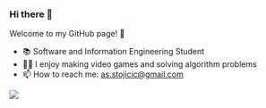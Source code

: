 ### Hi there 👋

Welcome to my GitHub page! :raised_hands:

- :books: Software and Information Engineering Student
- 👨‍💻 I enjoy making video games and solving algorithm problems
- 📫 How to reach me: as.stojicic@gmail.com

[<img src="https://img.shields.io/badge/linkedin-%230077B5.svg?&style=for-the-badge&logo=linkedin&logoColor=white" />](https://www.linkedin.com/in/milos-stojicic-9a6308182/)
